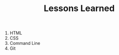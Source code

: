 <html>
  <header>
    <h1>Lessons Learned</h1>
      </header>
    <body>
      <ol>
        <li>HTML</li>
        <li>CSS</li>
        <li>Command Line</li>
        <li>Git</li>
        </body>
      </html>

